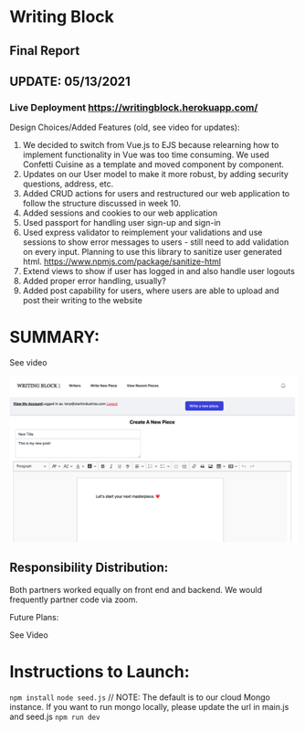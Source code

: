 # Writing Block
## Final Report
## UPDATE: 05/13/2021

### Live Deployment https://writingblock.herokuapp.com/

Design Choices/Added Features (old, see video for updates):

1. We decided to switch from Vue.js to EJS because relearning how to implement functionality in Vue was too time consuming. We used Confetti Cuisine as a template and moved component by component. 
2. Updates on our User model to make it more robust, by adding security questions, address, etc. 
3. Added CRUD actions for users and restructured our web application to follow the structure discussed in week 10.
4. Added sessions and cookies to our web application
5. Used passport for handling user sign-up and sign-in
6. Used express validator to reimplement your validations and use sessions to show error messages to users - still need to add validation on every input. Planning to use this library to sanitize user generated html. https://www.npmjs.com/package/sanitize-html 
7. Extend views to show if user has logged in and also handle user logouts
8. Added proper error handling, usually?
9. Added post capability for users, where users are able to upload and post their writing to the website

# SUMMARY: 
See video

![Drag Racing](sshot.png)


## Responsibility Distribution:
Both partners worked equally on front end and backend. We would frequently partner code via zoom. 

Future Plans:

See Video



# Instructions to Launch:
`npm install`
`node seed.js` // NOTE: The default is to our cloud Mongo instance. If you want to run mongo locally, please update the url in main.js and seed.js
`npm run dev`
